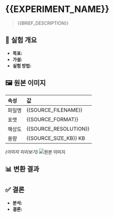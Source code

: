 # {{EXPERIMENT_NAME}}

> {{BRIEF_DESCRIPTION}}

## 🔬 실험 개요

- **목표:**
- **가설:**
- **실험 방법:**

## 🖼️ 원본 이미지

| 속성   | 값                    |
| :----- | :-------------------- |
| 파일명 | {{SOURCE_FILENAME}}   |
| 포맷   | {{SOURCE_FORMAT}}     |
| 해상도 | {{SOURCE_RESOLUTION}} |
| 용량   | {{SOURCE_SIZE_KB}} KB |

_(이미지 미리보기)_
![원본 이미지](./image/{{SOURCE_FILENAME}})

## 📊 변환 결과

<!-- RESULT_TABLE_START -->
<!-- 비워두세요. 스크립트가 자동으로 채웁니다. -->
<!-- Leave empty. The script will fill this in automatically. -->
<!-- RESULT_TABLE_END -->

## ✅ 결론

- **분석:**
- **결론:**
